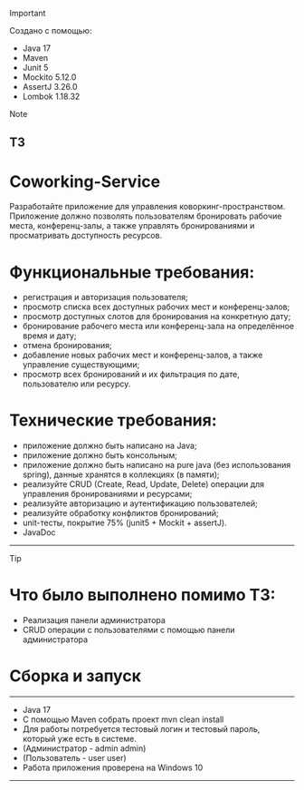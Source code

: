 > [!IMPORTANT]
> Создано с помощью:
> - Java 17
> - Maven
> - Junit 5
> - Mockito 5.12.0
> - AssertJ 3.26.0
> - Lombok 1.18.32

> [!NOTE]
> 
> ТЗ
> -------------------------------------------------------------------------------------------------------------------------------------
> # Coworking-Service
> Разработайте приложение для управления коворкинг-пространством. Приложение должно позволять пользователям бронировать рабочие места, конференц-залы, а также управлять
> бронированиями и просматривать доступность ресурсов.
>
> # Функциональные требования:
> - регистрация и авторизация пользователя;
> - просмотр списка всех доступных рабочих мест и конференц-залов;
> - просмотр доступных слотов для бронирования на конкретную дату;
> - бронирование рабочего места или конференц-зала на определённое время и дату;
> - отмена бронирования;
> - добавление новых рабочих мест и конференц-залов, а также управление существующими;
> - просмотр всех бронирований и их фильтрация по дате, пользователю или ресурсу.
> 
> # Технические требования:
> - приложение должно быть написано на Java;
> - приложение должно быть консольным;
> - приложение должно быть написано на pure java (без использования spring), данные хранятся в коллекциях (в памяти);
> - реализуйте CRUD (Create, Read, Update, Delete) операции для управления бронированиями и ресурсами;
> - реализуйте авторизацию и аутентификацию пользователей;
> - реализуйте обработку конфликтов бронирований;
> - unit-тесты, покрытие 75% (junit5 + Mockit + assertJ).
> - JavaDoc
> ------------------------------------------------------------------------------------------------------------------------------------

> [!TIP]
> 
> # Что было выполнено помимо ТЗ:
>
> - Реализация панели администратора
> - CRUD операции с пользователями с помощью панели администратора
 
 # Сборка и запуск
 ------------------------------------------------------------------------------------------------------------------------------------
 - Java 17
 - С помощью Maven собрать проект mvn clean install
 - Для работы потребуется тестовый логин и тестовый пароль, который уже есть в системе.
 - (Администратор - admin admin)
 - (Пользователь - user user)
 - Работа приложения проверена на Windows 10
-------------------------------------------------------------------------------------------------------------------------------------
